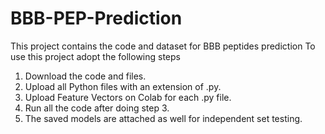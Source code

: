 # BBB-PEP-Prediction
This project contains the code and dataset for BBB peptides prediction 
To use this project adopt the following steps 
1) Download the code and files.
2) Upload all Python files with an extension of .py. 
3) Upload Feature Vectors on Colab for each .py file.
4) Run all the code after doing step 3.
5) The saved models are attached as well for independent set testing. 

